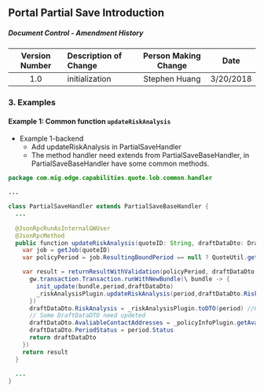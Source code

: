 ## Portal Partial Save Introduction

##### Document Control - Amendment History
|Version Number|Description of Change| Person Making Change | Date      |
| :-------------: | :-------------------| :----------------: | --------- |
| 1.0      | initialization      |  Stephen Huang   | 3/20/2018 |
            
### 3.  Examples

#### Example 1: Common function `updateRiskAnalysis`

* Example 1-backend 
  * Add updateRiskAnalysis in PartialSaveHandler
  * The method handler need extends from PartialSaveBaseHandler, in  PartialSaveBaseHandler have some common methods.
```java
package com.mig.edge.capabilities.quote.lob.common.handler

...

class PartialSaveHandler extends PartialSaveBaseHandler {
  ...
  
  @JsonRpcRunAsInternalGWUser
  @JsonRpcMethod
  public function updateRiskAnalysis(quoteID: String, draftDataDto: DraftDataDTO): DraftDataDTO {
    var job = getJob(quoteID)
    var policyPeriod = job.ResultingBoundPeriod == null ? QuoteUtil.getBasePeriod(job) : job.ResultingBoundPeriod

    var result = returnResultWithValidation(policyPeriod, draftDataDto, \period -> {
      gw.transaction.Transaction.runWithNewBundle(\ bundle -> {
        init_update(bundle,period,draftDataDto)
        _riskAnalysisPlugin.updateRiskAnalysis(period,draftDataDto.RiskAnalysis) //update RiskAnalysis data logic
      })
      draftDataDto.RiskAnalysis = _riskAnalysisPlugin.toDTO(period) //Only to DTO after updated RiskAnalysis
      // Some DraftDataDTO need updeted
      draftDataDto.AvaliableContactAddresses = _policyInfoPlugin.getAvaliableContactAddresses(period)
      draftDataDto.PeriodStatus = period.Status
      return draftDataDto
    })
    return result
  }
  
  ...
}
```
